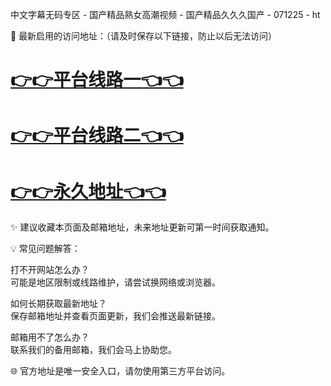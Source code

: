 中文字幕无码专区 - 国产精品熟女高潮视频 - 国产精品久久久国产 - 071225 - ht

🌟 最新启用的访问地址：（请及时保存以下链接，防止以后无法访问）

# [👉👉平台线路一👈👈](https://za52.run)  
# [👉👉平台线路二👈👈](https://za53.run)  
# [👉👉永久地址👈👈](https://za51.run)

✨ 建议收藏本页面及邮箱地址，未来地址更新可第一时间获取通知。

💡 常见问题解答：

打不开网站怎么办？  
可能是地区限制或线路维护，请尝试换网络或浏览器。

如何长期获取最新地址？  
保存邮箱地址并查看页面更新，我们会推送最新链接。

邮箱用不了怎么办？  
联系我们的备用邮箱，我们会马上协助您。

🌐 官方地址是唯一安全入口，请勿使用第三方平台访问。
